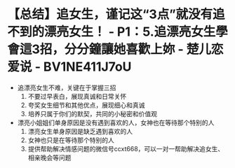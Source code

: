 # 【总结】追女生，谨记这“3点”就没有追不到的漂亮女生！ - P1：5.追漂亮女生學會這3招，分分鐘讓她喜歡上妳 - 楚儿恋爱说 - BV1NE411J7oU

-   追漂亮女生不难，关键在于掌握三招
    1.  不要过早表白，展现真诚和日常关怀
    2.  夸奖女生细节和其他优点，展现细心和真诚
    3.  培养只属于你们的默契，共同的小秘密和价值观
-   漂亮小姐姐们单身原因是没有遇到喜欢的人，女神也在等待那个特别的人
    1.  漂亮女生单身原因是缺乏遇到喜欢的人
    2.  女神也只是在等待那个特别的人
    3.  提供帮助解决情感问题的微信号ccxt668，可以一对一帮助解决追女生、相亲晚会等问题